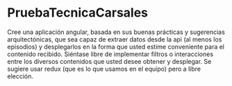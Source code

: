 # PruebaTecnicaCarsales
Cree una aplicación angular, basada en sus buenas prácticas y sugerencias arquitectónicas, que sea capaz de extraer datos desde la api (al menos los episodios) y desplegarlos en
la forma que usted estime conveniente para el contenido recibido.
Siéntase libre de implementar filtros o interacciones entre los diversos contenidos que usted desee obtener y desplegar. Se sugiere usar redux (que es lo que usamos en el equipo)
pero a libre elección.
